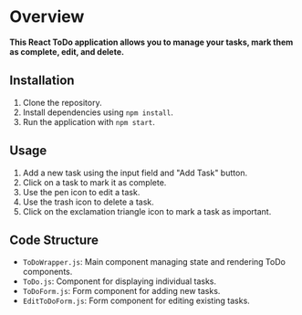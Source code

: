 # Overview

**This React ToDo application allows you to manage your tasks, mark them as complete, edit, and delete.**

## Installation

1. Clone the repository.
2. Install dependencies using `npm install`.
3. Run the application with `npm start`.

## Usage

1. Add a new task using the input field and "Add Task" button.
2. Click on a task to mark it as complete.
3. Use the pen icon to edit a task.
4. Use the trash icon to delete a task.
5. Click on the exclamation triangle icon to mark a task as important.

## Code Structure

- `ToDoWrapper.js`: Main component managing state and rendering ToDo components.
- `ToDo.js`: Component for displaying individual tasks.
- `ToDoForm.js`: Form component for adding new tasks.
- `EditToDoForm.js`: Form component for editing existing tasks.
